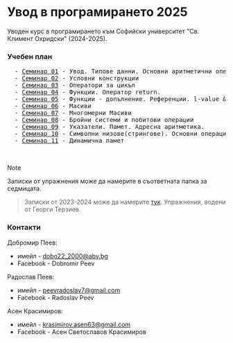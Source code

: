 # Увод в програмирането 2025

Уводен курс в програмирането към Софийски университет "Св. Климент Охридски" (2024-2025).

### Учебен план
<pre>
  - <a href="https://github.com/asen-krasimirov/Introduction-To-Programming-2025/tree/main/Seminar01">Семинар 01</a> - Увод. Типове данни. Основни аритметични операции. Вход и изход
  - <a href="https://github.com/asen-krasimirov/Introduction-To-Programming-2025/tree/main/Seminar02">Семинар 02</a> - Условни конструкции
  - <a href="https://github.com/asen-krasimirov/Introduction-To-Programming-2025/tree/main/Seminar03">Семинар 03</a> - Оператори за цикъл
  - <a href="https://github.com/asen-krasimirov/Introduction-To-Programming-2025/tree/main/Seminar04">Семинар 04</a> - Функции. Oператор return.
  - <a href="https://github.com/asen-krasimirov/Introduction-To-Programming-2025/tree/main/Seminar05">Семинар 05</a> - Функции - допълнение. Референции. l-value & r-value.
  - <a href="https://github.com/asen-krasimirov/Introduction-To-Programming-2025/tree/main/Seminar06">Семинар 06</a> - Масиви
  - <a href="https://github.com/asen-krasimirov/Introduction-To-Programming-2025/tree/main/Seminar07">Семинар 07</a> - Многомерни Масиви
  - <a href="https://github.com/asen-krasimirov/Introduction-To-Programming-2025/tree/main/Seminar08">Семинар 08</a> - Бройни системи и побитови операции
  - <a href="https://github.com/asen-krasimirov/Introduction-To-Programming-2025/tree/main/Seminar09">Семинар 09</a> - Указатели. Памет. Адресна аритметика.
  - <a href="https://github.com/asen-krasimirov/Introduction-To-Programming-2025/tree/main/Seminar10">Семинар 10</a> - Символни низове(стрингове). Основни операции с низове.
  - <a href="https://github.com/asen-krasimirov/Introduction-To-Programming-2025/tree/main/Seminar11">Семинар 11</a> - Динамична памет
  
<!--   - <а href="https://github.com/asen-krasimirov/Introduction-To-Programming-2025/tree/main/Seminar10">Семинар 10</а> - Указатели -->
</pre>

> [!NOTE]
> Записки от упражнения може да намерите в съответната папка за седмицата.

> Записки от 2023-2024 може да намерите <a href="https://github.com/GeorgiTerziev02/Introduction_to_programming_FMI/tree/main">тук</a>. Упражнения, водени от Георги Терзиев.

### Контакти
Добромир Пеев: 
-  имейл - dobo22_2000@abv.bg 
-  Facebook - Dobromir Peev 

Радослав Пеев:
- имейл - peevradoslav7@gmail.com
- Facebook - Radoslav Peev

Асен Красимиров: 
- имейл - krasimirov.asen63@gmail.com
- Facebook - Асен Светославов Красимиров
